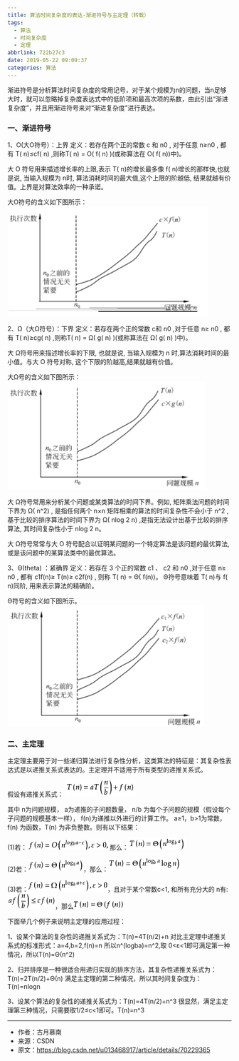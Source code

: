 ```yaml
---
title: 算法时间复杂度的表达-渐进符号与主定理（转载）
tags:
  - 算法
  - 时间复杂度
  - 定理
abbrlink: 722b27c3
date: 2019-05-22 09:09:37
categories: 算法
---
```


渐进符号是分析算法时间复杂度的常用记号，对于某个规模为n的问题，当n足够大时，就可以忽略掉复杂度表达式中的低阶项和最高次项的系数，由此引出“渐进复杂度”，并且用渐进符号来对“渐进复杂度”进行表达。

### 一、渐进符号

1、O(大O符号）：上界
定义：若存在两个正的常数 c 和 n0 , 对于任意 n≥n0 , 都有 T( n)≤cf( n) ,则称T( n) = O( f( n) )(或称算法在 O( f( n))中)。

大 O 符号用来描述增长率的上限,表示 T( n)的增长最多像 f( n)增长的那样快,也就是说, 当输入规模为 n时, 算法消耗时间的最大值,这个上限的阶越低, 结果就越有价值。上界是对算法效率的一种承诺。

大O符号的含义如下图所示：
![大O符号的含义](../uploads/qiniu/2019052215584876484907.png)

2、Ω（大Ω符号）：下界
定义：若存在两个正的常数 c和 n0 ,对于任意 n≥ n0 , 都有 T( n)≥cg( n) ,则称T( n) = Ω( g( n) )(或称算法在 Ω( g( n) )中)。

大 Ω符号用来描述增长率的下限, 也就是说, 当输入规模为 n 时,算法消耗时间的最小值。与大 O 符号对称, 这个下限的阶越高,结果就越有价值。

<!--more-->

大Ω号的含义如下图所示：
![大Ω号的含义](../uploads/qiniu/2019052215584876868380.png)

大 Ω符号常用来分析某个问题或某类算法的时间下界。例如, 矩阵乘法问题的时间下界为 Ω( n^2) , 是指任何两个 n×n 矩阵相乘的算法的时间复杂性不会小于 n^2
, 基于比较的排序算法的时间下界为 Ω( nlog 2 n) ,是指无法设计出基于比较的排序算法, 其时间复杂性小于 nlog 2 n。

大 Ω符号常常与大 O 符号配合以证明某问题的一个特定算法是该问题的最优算法,或是该问题中的某算法类中的最优算法。

3、Θ(theta) ：紧确界
定义：若存在 3 个正的常数 c1 、 c2 和 n0 ,对于任意 n≥ n0 , 都有 c1f(n)≥ T(n)≥ c2f(n) , 则称 T( n) = Θ( f(n))。
Θ符号意味着 T( n)与 f( n)同阶, 用来表示算法的精确阶。

Θ符号的含义如下图所示。
![Θ符号的含义](../uploads/qiniu/20190522155848770263496.png)

### 二、主定理
主定理主要用于对一些递归算法进行复杂性分析，这类算法的特征是：其复杂性表达式是以递推关系式表达的。主定理并不适用于所有类型的递推关系式。

假设有递推关系式：
![递推关系式](../uploads/qiniu/20190522155848772454074.png)

其中 n为问题规模， a为递推的子问题数量， n/b 为每个子问题的规模（假设每个子问题的规模基本一样）， f(n)为递推以外进行的计算工作。
a≥1，b>1为常数，f(n) 为函数，T(n) 为非负整数。则有以下结果：

(1)若：![等式一](../uploads/qiniu/20190522155848774110336.png)那么：![渐进式一](../uploads/qiniu/20190522155848775620104.png)

(2)若：![等式二](../uploads/qiniu/20190522155848776866787.png)，那么：![渐进式二](../uploads/qiniu/20190522155848779761775.png)

(3)若：![等式三](../uploads/qiniu/20190522155848780987257.png)，且对于某个常数c<1, 和所有充分大的 n有:![不等式三](../uploads/qiniu/20190522155848781870147.png)，那么![渐进式为Fn的紧确界](../uploads/qiniu/20190522155848782726579.png)

下面举几个例子来说明主定理的应用过程：

1、设某个算法的复杂性的递推关系式为：T(n)=4T(n/2)+n
对比主定理中递推关系式的标准形式：a=4,b=2,f(n)=n
所以n^(logba)=n^2,取 0<ε<1即可满足第一种情况，所以T(n)=Θ(n^2)

2、归并排序是一种很适合用递归实现的排序方法，其复杂性递推关系式为：T(n)=2T(n/2)+Θ(n)
满足主定理的第二种情况，所以其时间复杂度为：T(n)=nlogn

3、设某个算法的复杂性的递推关系式为：T(n)=4T(n/2)+n^3
很显然，满足主定理第三种情况，只需要取1/2≤c<1即可。T(n)=n^3

---------------------

- 作者：古月慕南 
- 来源：CSDN 
- 原文：https://blog.csdn.net/u013468917/article/details/70229365 